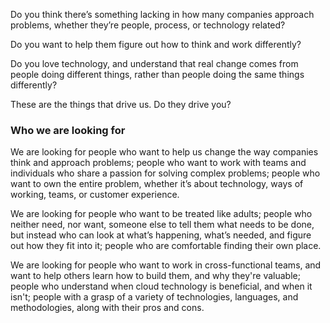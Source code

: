 Do you think there’s something lacking in how many companies approach problems, whether they’re people, process, or technology related?

Do you want to help them figure out how to think and work differently?

Do you love technology, and understand that real change comes from people doing different things, rather than people doing the same things differently?

These are the things that drive us. Do they drive you?

### Who we are looking for
We are looking for people who want to help us change the way companies think and approach problems; people who want to work with teams and individuals who share a passion for solving complex problems; people who want to own the entire problem, whether it’s about technology, ways of working, teams, or customer experience.

We are looking for people who want to be treated like adults; people who neither need, nor want, someone else to tell them what needs to be done, but instead who can look at what’s happening, what’s needed, and figure out how they fit into it; people who are comfortable finding their own place.

We are looking for people who want to work in cross-functional teams, and want to help others learn how to build them, and why they're valuable; people who understand when cloud technology is beneficial, and when it isn't; people with a grasp of a variety of technologies, languages, and methodologies, along with their pros and cons.
